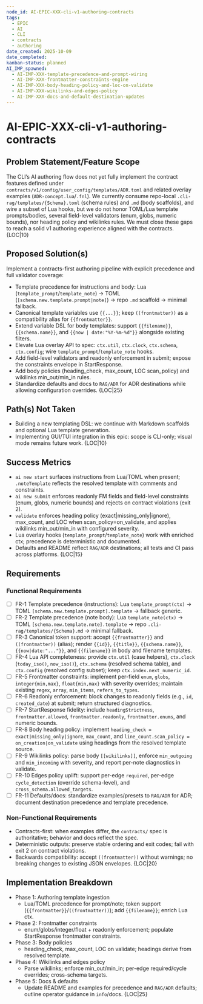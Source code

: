```yaml
---
node_id: AI-EPIC-XXX-cli-v1-authoring-contracts
tags:
  - EPIC
  - AI
  - CLI
  - contracts
  - authoring
date_created: 2025-10-09
date_completed:
kanban-status: planned
AI_IMP_spawned:
  - AI-IMP-XXX-template-precedence-and-prompt-wiring
  - AI-IMP-XXX-frontmatter-constraints-engine
  - AI-IMP-XXX-body-heading-policy-and-loc-on-validate
  - AI-IMP-XXX-wikilinks-and-edges-policy
  - AI-IMP-XXX-docs-and-default-destination-updates
---
```


# AI-EPIC-XXX-cli-v1-authoring-contracts

## Problem Statement/Feature Scope
The CLI’s AI authoring flow does not yet fully implement the contract features defined under `contracts/v1/config/user_config/templates/ADR.toml` and related overlay examples (`ADR-concept.lua`/`.fnl`). We currently consume repo-local `.cli-rag/templates/{Schema}.toml` (schema rules) and `.md` (body scaffolds), and wire a subset of Lua hooks, but we do not honor TOML/Lua template prompts/bodies, several field-level validators (enum, globs, numeric bounds), nor heading policy and wikilinks rules. We must close these gaps to reach a solid v1 authoring experience aligned with the contracts. {LOC|10}

## Proposed Solution(s)
Implement a contracts-first authoring pipeline with explicit precedence and full validator coverage:
- Template precedence for instructions and body: Lua (`template_prompt`/`template_note`) → TOML (`[schema.new.template.prompt|note]`) → repo `.md` scaffold → minimal fallback.
- Canonical template variables use `{{...}}`; keep `((frontmatter))` as a compatibility alias for `{{frontmatter}}`.
- Extend variable DSL for body templates: support `{{filename}}`, `{{schema.name}}`, and `{{now | date:"%Y-%m-%d"}}` alongside existing filters.
- Elevate Lua overlay API to spec: `ctx.util`, `ctx.clock`, `ctx.schema`, `ctx.config`; wire `template_prompt`/`template_note` hooks.
- Add field-level validators and readonly enforcement in submit; expose the constraints envelope in StartResponse.
- Add body policies (heading_check, max_count, LOC scan_policy) and wikilinks min_out/min_in rules.
- Standardize defaults and docs to `RAG/ADR` for ADR destinations while allowing configuration overrides. {LOC|25}

## Path(s) Not Taken
- Building a new templating DSL: we continue with Markdown scaffolds and optional Lua template generation.
- Implementing GUI/TUI integration in this epic: scope is CLI-only; visual mode remains future work. {LOC|10}

## Success Metrics
- `ai new start` surfaces instructions from Lua/TOML when present; `.noteTemplate` reflects the resolved template with comments and constraints.
- `ai new submit` enforces readonly FM fields and field-level constraints (enum, globs, numeric bounds) and rejects on contract violations (exit 2).
- `validate` enforces heading policy (exact|missing_only|ignore), max_count, and LOC when scan_policy=on_validate, and applies wikilinks min_out/min_in with configured severity.
- Lua overlay hooks (`template_prompt`/`template_note`) work with enriched ctx; precedence is deterministic and documented.
- Defaults and README reflect `RAG/ADR` destinations; all tests and CI pass across platforms. {LOC|15}

## Requirements

### Functional Requirements
- [ ] FR-1 Template precedence (instructions): Lua `template_prompt(ctx)` → TOML `[schema.new.template.prompt].template` → fallback generic.
- [ ] FR-2 Template precedence (note body): Lua `template_note(ctx)` → TOML `[schema.new.template.note].template` → repo `.cli-rag/templates/{Schema}.md` → minimal fallback.
- [ ] FR-3 Canonical token support: accept `{{frontmatter}}` and `((frontmatter))` (alias); render `{{id}}`, `{{title}}`, `{{schema.name}}`, `{{now|date:"..."}}`, and `{{filename}}` in body and filename templates.
- [ ] FR-4 Lua API completeness: provide `ctx.util` (case helpers), `ctx.clock` (`today_iso()`, `now_iso()`), `ctx.schema` (resolved schema table), and `ctx.config` (resolved config subset); keep `ctx.index.next_numeric_id`.
- [ ] FR-5 Frontmatter constraints: implement per-field `enum`, `globs`, `integer{min,max}`, `float{min,max}` with severity overrides; maintain existing `regex`, `array`, `min_items`, `refers_to_types`.
- [ ] FR-6 Readonly enforcement: block changes to readonly fields (e.g., `id`, `created_date`) at submit; return structured diagnostics.
- [ ] FR-7 StartResponse fidelity: include `headingStrictness`, `frontmatter.allowed`, `frontmatter.readonly`, `frontmatter.enums`, and numeric bounds.
- [ ] FR-8 Body heading policy: implement `heading_check = exact|missing_only|ignore`, `max_count`, and `line_count.scan_policy = on_creation|on_validate` using headings from the resolved template source.
- [ ] FR-9 Wikilinks policy: parse body `[[wikilinks]]`, enforce `min_outgoing` and `min_incoming` with severity, and report per-note diagnostics in validate.
- [ ] FR-10 Edges policy uplift: support per-edge `required`, per-edge `cycle_detection` (override schema-level), and `cross_schema.allowed_targets`.
- [ ] FR-11 Defaults/docs: standardize examples/presets to `RAG/ADR` for ADR; document destination precedence and template precedence.

### Non-Functional Requirements
- Contracts-first: when examples differ, the `contracts/` spec is authoritative; behavior and docs reflect the spec.
- Deterministic outputs: preserve stable ordering and exit codes; fail with exit 2 on contract violations.
- Backwards compatibility: accept `((frontmatter))` without warnings; no breaking changes to existing JSON envelopes. {LOC|20}

## Implementation Breakdown
- Phase 1: Authoring template ingestion
  - Lua/TOML precedence for prompt/note; token support (`{{frontmatter}}`/`((frontmatter))`); add `{{filename}}`; enrich Lua ctx.
- Phase 2: Frontmatter constraints
  - enum/globs/integer/float + readonly enforcement; populate StartResponse frontmatter constraints.
- Phase 3: Body policies
  - heading_check, max_count, LOC on validate; headings derive from resolved template.
- Phase 4: Wikilinks and edges policy
  - Parse wikilinks; enforce min_out/min_in; per-edge required/cycle overrides; cross-schema targets.
- Phase 5: Docs & defaults
  - Update README and examples for precedence and `RAG/ADR` defaults; outline operator guidance in `info`/docs. {LOC|25}

